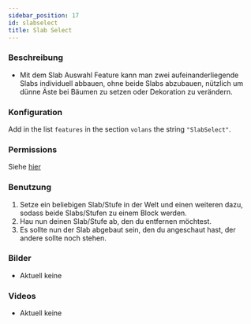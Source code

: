```yaml
---
sidebar_position: 17
id: slabselect
title: Slab Select
---
```

### Beschreibung
* Mit dem Slab Auswahl Feature kann man zwei aufeinanderliegende Slabs individuell abbauen, ohne beide Slabs abzubauen, nützlich um dünne Äste bei Bäumen zu setzen oder Dekoration zu verändern.
### Konfiguration
Add in the list `features` in the section `volans` the string `"SlabSelect"`.
### Permissions
Siehe [hier](/docs/Permissions/#slab-select)
### Benutzung
1. Setze ein beliebigen Slab/Stufe in der Welt und einen weiteren dazu, sodass beide Slabs/Stufen zu einem Block werden.
2. Hau nun deinen Slab/Stufe ab, den du entfernen möchtest.
3. Es sollte nun der Slab abgebaut sein, den du angeschaut hast, der andere sollte noch stehen.
### Bilder
- Aktuell keine
### Videos
- Aktuell keine